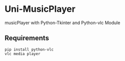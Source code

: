 # Uni-MusicPlayer
musicPlayer with Python-Tkinter and Python-vlc Module

## Requirements
```
pip install python-vlc
vlc media player
```
